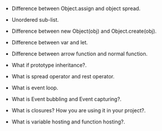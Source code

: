 * Difference between Object.assign and object spread.
* Unordered sub-list. 
* Difference between new Object(obj) and Object.create(obj).
* Difference between var and let.
* Difference between arrow function and normal function.

* What if prototype inheritance?.
* What is spread operator and rest operator.
* What is event loop.
* What is Event bubbling and Event capturing?.
* What is closures? How you are using it in your project?.

* What is variable hosting and function hosting?.